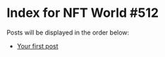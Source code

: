 # Index for NFT World #512
Posts will be displayed in the order below:

- [Your first post](./001-first.md)

